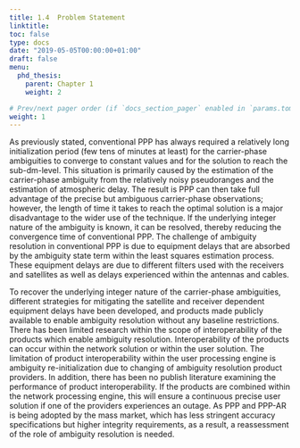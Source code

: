 ```yaml
---
title: 1.4	Problem Statement
linktitle:
toc: false
type: docs
date: "2019-05-05T00:00:00+01:00"
draft: false
menu:
  phd_thesis:
    parent: Chapter 1
    weight: 2

# Prev/next pager order (if `docs_section_pager` enabled in `params.toml`)
weight: 1
--- 
```


As previously stated, conventional PPP has always required a relatively long initialization period (few tens of minutes at least) for the carrier-phase ambiguities to converge to constant values and for the solution to reach the sub-dm-level. This situation is primarily caused by the estimation of the carrier-phase ambiguity from the relatively noisy pseudoranges and the estimation of atmospheric delay. The result is PPP can then take full advantage of the precise but ambiguous carrier-phase observations; however, the length of time it takes to reach the optimal solution is a major disadvantage to the wider use of the technique. If the underlying integer nature of the ambiguity is known, it can be resolved, thereby reducing the convergence time of conventional PPP. The challenge of ambiguity resolution in conventional PPP is due to equipment delays that are absorbed by the ambiguity state term within the least squares estimation process. These equipment delays are due to different filters used with the receivers and satellites as well as delays experienced within the antennas and cables.

To recover the underlying integer nature of the carrier-phase ambiguities, different strategies for mitigating the satellite and receiver dependent equipment delays have been developed, and products made publicly available to enable ambiguity resolution without any baseline restrictions. There has been limited research within the scope of interoperability of the products which enable ambiguity resolution. Interoperability of the products can occur within the network solution or within the user solution. The limitation of product interoperability within the user processing engine is ambiguity re-initialization due to changing of ambiguity resolution product providers. In addition, there has been no publish literature examining the performance of product interoperability. If the products are combined within the network processing engine, this will ensure a continuous precise user solution if one of the providers experiences an outage. As PPP and PPP-AR is being adopted by the mass market, which has less stringent accuracy specifications but higher integrity requirements, as a result, a reassessment of the role of ambiguity resolution is needed. 


